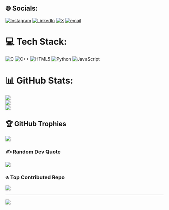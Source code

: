 
## 🌐 Socials:
[![Instagram](https://img.shields.io/badge/Instagram-%23E4405F.svg?logo=Instagram&logoColor=white)](https://instagram.com/srivastava_19_) [![LinkedIn](https://img.shields.io/badge/LinkedIn-%230077B5.svg?logo=linkedin&logoColor=white)](https://linkedin.com/in/aditya-srivastava-a488a92b4) [![X](https://img.shields.io/badge/X-black.svg?logo=X&logoColor=white)](https://x.com/@Adityasriv87172) [![email](https://img.shields.io/badge/Email-D14836?logo=gmail&logoColor=white)](mailto:adityatejas781@gmail.com) 

# 💻 Tech Stack:
![C](https://img.shields.io/badge/c-%2300599C.svg?style=for-the-badge&logo=c&logoColor=white) ![C++](https://img.shields.io/badge/c++-%2300599C.svg?style=for-the-badge&logo=c%2B%2B&logoColor=white) ![HTML5](https://img.shields.io/badge/html5-%23E34F26.svg?style=for-the-badge&logo=html5&logoColor=white) ![Python](https://img.shields.io/badge/python-3670A0?style=for-the-badge&logo=python&logoColor=ffdd54) ![JavaScript](https://img.shields.io/badge/javascript-%23323330.svg?style=for-the-badge&logo=javascript&logoColor=%23F7DF1E)
# 📊 GitHub Stats:
![](https://github-readme-stats.vercel.app/api?username=adityasri7272&theme=cobalt&hide_border=false&include_all_commits=true&count_private=false)<br/>
![](https://nirzak-streak-stats.vercel.app/?user=adityasri7272&theme=cobalt&hide_border=false)<br/>
![](https://github-readme-stats.vercel.app/api/top-langs/?username=adityasri7272&theme=cobalt&hide_border=false&include_all_commits=true&count_private=false&layout=compact)

## 🏆 GitHub Trophies
![](https://github-profile-trophy.vercel.app/?username=adityasri7272&theme=radical&no-frame=false&no-bg=true&margin-w=4)

### ✍️ Random Dev Quote
![](https://quotes-github-readme.vercel.app/api?type=horizontal&theme=radical)

### 🔝 Top Contributed Repo
![](https://github-contributor-stats.vercel.app/api?username=adityasri7272&limit=5&theme=dark&combine_all_yearly_contributions=true)

---
[![](https://visitcount.itsvg.in/api?id=adityasri7272&icon=0&color=0)](https://visitcount.itsvg.in)

<!-- Proudly created with GPRM ( https://gprm.itsvg.in ) -->
